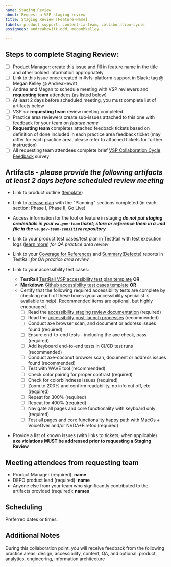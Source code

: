 ```yaml
---
name: Staging Review
about: Request a VSP staging review
title: Staging Review [Feature-Name]
labels: product support, content-ia-team, collaboration-cycle
assignees: andreahewitt-odd, meganhkelley

---
```


## Steps to complete Staging Review: 

- [ ] Product Manager: create this issue and fill in feature name in the title and other bolded information appropriately
- [ ] Link to this issue once created in #vfs-platform-support in Slack; tag @ Megan Kelley @ AndreaHewitt
- [ ] Andrea and Megan to schedule meeting with VSP reviewers and **requesting team** attendees (as listed below)
- [ ] At least 2 days before scheduled meeting, you must complete list of artifacts below
- [ ] VSP <> **requesting team** review meeting completed
- [ ] Practice area reviewers create sub-issues attached to this one with feedback for your team on *feature name*
- [ ] **Requesting team** completes attached feedback tickets based on definition of done included in each practice area feedback ticket (may differ for each practice area, please refer to attached tickets for further instruction)
- [ ] All requesting team attendees complete brief [VSP Collaboration Cycle Feedback](https://adhoc.optimalworkshop.com/questions/20260uu8-0-0/questions/before) survey

## Artifacts - _please provide the following artifacts at least 2 days before scheduled review meeting_
- Link to product outline ([template](https://github.com/department-of-veterans-affairs/va.gov-team/blob/master/platform/product-management/product-outline-template.md))
- Link to [release plan](https://github.com/department-of-veterans-affairs/va.gov-team/blob/master/platform/product-management/release-plan-template.md) with the "Planning" sections completed (in each section: Phase I, Phase II, Go Live)
- Access information for the tool or feature in staging _**do not put staging credentials in your `va.gov-team` ticket; store or reference them in a .md file in the `va.gov-team-sensitive` repository**_
- Link to your product test cases/test plan in TestRail with test execution logs ([learn more](https://github.com/department-of-veterans-affairs/va.gov-team/blob/master/platform/quality-assurance/qa-artifacts.md#test-plan)) _for QA practice area review_
- Link to your [Coverage for References](https://dsvavsp.testrail.io/index.php?/reports/view/12) and [Summary(Defects)](https://dsvavsp.testrail.io/index.php?/reports/view/14) reports in TestRail _for QA practice area review_

- Link to your accessibility test cases:
  - **TestRail** [TestRail VSP accessibility test plan template](https://dsvavsp.testrail.io/index.php?/suites/view/14&group_by=cases:section_id&group_order=asc) **OR**
  - **Markdown** [Github accessibility test cases template](https://github.com/department-of-veterans-affairs/va.gov-team/blob/master/platform/accessibility/accessibility-test-cases-template.md) **OR**
  - Certify that the following required accessibility tests are complete by checking each of these boxes (your accessibility specialist is available to help). Recommended items are optional, but highly encouraged.
    - [ ] Read the [accessibility staging review documentation](https://github.com/department-of-veterans-affairs/va.gov-team/blob/master/platform/accessibility/guidance/staging-review-processes.md) (required)
    - [ ] Read the [accessibility post-launch processes](https://github.com/department-of-veterans-affairs/va.gov-team/blob/master/platform/accessibility/guidance/post-launch-audit-processes.md) (recommended)
    - [ ] Conduct axe browser scan, and document or address issues found (required)
    - [ ] Ensure end-to-end tests - including the axe check, pass  (required)
    - [ ] Add keyboard end-to-end tests in CI/CD test runs (recommended)
    - [ ] Conduct axe-coconut browser scan, document or address issues found (recommended)
    - [ ] Test with WAVE tool (recommended)
    - [ ] Check color pairing for proper contrast (required)
    - [ ] Check for colorblindness issues (required)
    - [ ] Zoom to 200% and confirm readability, no info cut off, etc (required)
    - [ ] Repeat for 300% (required)
    - [ ] Repeat for 400% (required)
    - [ ] Navigate all pages and core functionality with keyboard only (required)
    - [ ] Test all pages and core functionality happy path  with MacOs + VoiceOver and/or NVDA+Firefox (required)
- Provide a list of known issues (with links to tickets, when applicable)<br/>
**axe violations MUST be addressed prior to requesting a Staging Review**

## Meeting attendees from **requesting team**
- Product Manager (required): **name**
- DEPO product lead (required): **name**
- Anyone else from your team who significantly contributed to the artifacts provided (required): **names**

## Scheduling
Preferred dates or times: 

## Additional Notes
During this collaboration point, you will receive feedback from the following practice areas: design, accessibility, content, QA, and optional: product, analytics, engineering, information architecture
